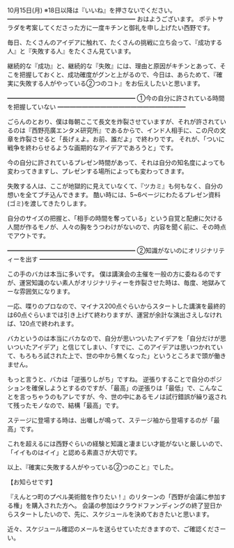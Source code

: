 10月15日(月) ※18日以降は『いいね』を押さないでください。
━━━━━━━━━━━━━━━━━━━━━
おはようございます。
ポテトサラダを考案してくださった方に一度キチンと御礼を申し上げたい西野です。

毎日、たくさんのアイデアに触れて、たくさんの挑戦に立ち会って、『成功する人』と『失敗する人』をたくさん見ています。

継続的な『成功』と、継続的な『失敗』には、理由と原因がキチンとあって、そこを把握しておくと、成功確度がグンと上がるので、今日は、あらためて、『確実に失敗する人がやっている②つのコト』をお伝えしたいと思います。

━━━━━━━━━━━━━━━━━━━━━
①今の自分に許されている時間を把握していない
━━━━━━━━━━━━━━━━━━━━━

ごらんのとおり、僕は毎朝ここて長文を炸裂させていますが、それが許されているのは『西野亮廣エンタメ研究所』であるからで、インド人相手に、この尺の文章を炸裂させると「長げぇよ。お前、誰だよ」で終わりです。
それが、「ついに戦争を終わらせるような画期的なアイデアであろうと」です。

今の自分に許されているプレゼン時間があって、それは自分の知名度によっても変わってきますし、プレゼンする場所によっても変わってきます。

失敗する人は、ここが地獄的に見えていなくて、『ツカミ』も何もなく、自分の想いを全てブチ込んできます。
酷い時には、5~6ページにわたるプレゼン資料(ゴミ)を渡してきたりします。

自分のサイズの把握と、「相手の時間を奪っている」という自覚と配慮に欠ける人間が作るモノが、人々の胸をうつわけがないので、内容を聞く前に、その時点でアウトです。

━━━━━━━━━━━━━━━━━━━━━
②知識がないのにオリジナリティーを出す
━━━━━━━━━━━━━━━━━━━━━

この手のバカは本当に多いです。
僕は講演会の主催を一般の方に委ねるのですが、運営知識のない素人がオリジナリティーを炸裂させた時は、毎度、地獄みてーな雰囲気になります。

一応、喋りのプロなので、マイナス200点ぐらいからスタートした講演を最終的は60点ぐらいまでは引き上げて終わりますが、運営が余計な演出さえしなければ、120点で終われます。

バカというのは本当にバカなので、自分が思いついたアイデアを「自分だけが思いついたアイデア」と信じてしまい、「すでに、このアイデアは思いつかれていて、もろもろ試された上で、世の中から無くなった」というところまで頭が働きません。

もっと言うと、バカは「逆張りしがち」ですね。
逆張りすることで自分のポジションを確保しようとするのですが、「最高」の逆張りは「最低」で、こんなことを言っちゃうのもアレですが、今、世の中にあるモノは試行錯誤が繰り返されて残ったモノなので、結構「最高」です。

ステージに登場する時は、出囃しが鳴って、ステージ袖から登場するのが「最高」です。

これを超えるには西野ぐらいの経験と知識と凄まじい才能がないと厳しいので、「イイものはイイ」と認める素直さが大切です。

以上、『確実に失敗する人がやっている②つのこと』でした。

【お知らせです】

『えんとつ町のプペル美術館を作りたい！』のリターンの「西野が会議に参加する権」を購入された方へ。
会議の参加はクラウドファンディングの終了翌日からスタートしたいので、先に、スケジュールを決めておきたいと思います。

近々、スケジュール確認のメールを送らせていただきますので、ご確認くださーい。
